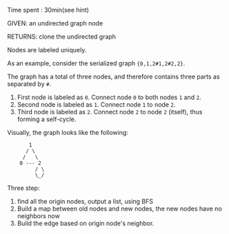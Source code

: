 Time spent : 30min(see hint) 

GIVEN: an undirected graph node

RETURNS: clone the undirected graph

Nodes are labeled uniquely.

As an example, consider the serialized graph `{0,1,2#1,2#2,2}`.

The graph has a total of three nodes, and therefore contains three parts as separated by `#`.

1. First node is labeled as `0`. Connect node `0` to both nodes `1` and `2`.
2. Second node is labeled as `1`. Connect node `1` to node `2`.
3. Third node is labeled as `2`. Connect node `2` to node `2` (itself), thus forming a self-cycle.

Visually, the graph looks like the following:

```
       1
      / \
     /   \
    0 --- 2
         / \
         \_/
```



Three step:

1. find all the origin nodes, output a list, using BFS
2. Build a map between old nodes and new nodes, the new nodes have no neighbors now
3. Build the edge based on origin node's neighbor.